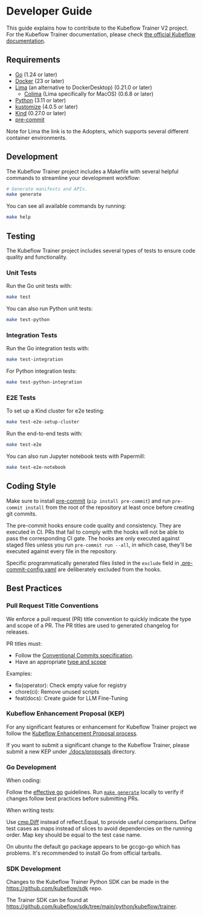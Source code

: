 # Developer Guide

This guide explains how to contribute to the Kubeflow Trainer V2 project.
For the Kubeflow Trainer documentation, please check [the official Kubeflow documentation](https://www.kubeflow.org/docs/components/trainer/overview/).

## Requirements

- [Go](https://golang.org/) (1.24 or later)
- [Docker](https://docs.docker.com/) (23 or later)
- [Lima](https://github.com/lima-vm/lima?tab=readme-ov-file#adopters) (an alternative to DockerDesktop) (0.21.0 or later)
  - [Colima](https://github.com/abiosoft/colima) (Lima specifically for MacOS) (0.6.8 or later)
- [Python](https://www.python.org/) (3.11 or later)
- [kustomize](https://kustomize.io/) (4.0.5 or later)
- [Kind](https://kind.sigs.k8s.io/) (0.27.0 or later)
- [pre-commit](https://pre-commit.com/)

Note for Lima the link is to the Adopters, which supports several different container environments.

## Development

The Kubeflow Trainer project includes a Makefile with several helpful commands to streamline your development workflow:

```sh
# Generate manifests and APIs.
make generate
```

You can see all available commands by running:

```sh
make help
```

## Testing

The Kubeflow Trainer project includes several types of tests to ensure code quality and functionality.

### Unit Tests

Run the Go unit tests with:

```sh
make test
```

You can also run Python unit tests:

```sh
make test-python
```

### Integration Tests

Run the Go integration tests with:

```sh
make test-integration
```

For Python integration tests:

```sh
make test-python-integration
```

### E2E Tests

To set up a Kind cluster for e2e testing:

```sh
make test-e2e-setup-cluster
```

Run the end-to-end tests with:

```sh
make test-e2e
```

You can also run Jupyter notebook tests with Papermill:

```sh
make test-e2e-notebook
```

## Coding Style

Make sure to install [pre-commit](https://pre-commit.com/) (`pip install pre-commit`) and run `pre-commit install` from the root of the repository at least once before creating git commits.

The pre-commit hooks ensure code quality and consistency. They are executed in CI. PRs that fail to comply with the hooks will not be able to pass the corresponding CI gate. The hooks are only executed against staged files unless you run `pre-commit run --all`, in which case, they'll be executed against every file in the repository.

Specific programmatically generated files listed in the `exclude` field in [.pre-commit-config.yaml](../../.pre-commit-config.yaml) are deliberately excluded from the hooks.

## Best Practices

### Pull Request Title Conventions

We enforce a pull request (PR) title convention to quickly indicate the type and scope of a PR.
The PR titles are used to generated changelog for releases.

PR titles must:

- Follow the [Conventional Commits specification](https://www.conventionalcommits.org/en/v1.0.0/).
- Have an appropriate [type and scope](./.github/workflows/check-pr-title.yaml)

Examples:

- fix(operator): Check empty value for registry
- chore(ci): Remove unused scripts
- feat(docs): Create guide for LLM Fine-Tuning

### Kubeflow Enhancement Proposal (KEP)

For any significant features or enhancement for Kubeflow Trainer project we follow the
[Kubeflow Enhancement Proposal process](https://github.com/kubeflow/community/tree/master/proposals).

If you want to submit a significant change to the Kubeflow Trainer, please submit a new KEP under
[./docs/proposals](./docs/proposals/) directory.

### Go Development

When coding:

Follow the [effective go](https://go.dev/doc/effective_go) guidelines.
Run [`make generate`](https://github.com/kubeflow/trainer/blob/4e6199c9486d861655a712d7017b8f23f9f2e48e/Makefile#L87) locally to verify if changes follow best practices before submitting PRs.

When writing tests:

Use [cmp.Diff](https://pkg.go.dev/github.com/google/go-cmp/cmp#Diff) instead of reflect.Equal, to provide useful comparisons.
Define test cases as maps instead of slices to avoid dependencies on the running order. Map key should be equal to the test case name.

On ubuntu the default go package appears to be gccgo-go which has problems. It's recommended to install Go from official tarballs.

### SDK Development

Changes to the Kubeflow Trainer Python SDK can be made in the https://github.com/kubeflow/sdk repo.

The Trainer SDK can be found at https://github.com/kubeflow/sdk/tree/main/python/kubeflow/trainer.
